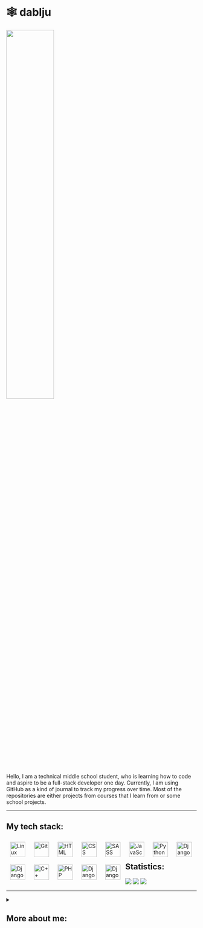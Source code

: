 # 🕸️ dablju

 

  
<p><img align="center" width="50%" src="https://i.pinimg.com/originals/d1/38/2f/d1382f3b73146b0118384fa1d4939ead.gif"> </p>


Hello, I am a technical middle school student, who is learning how to code and aspire to be a full-stack developer one day. Currently, I am using GitHub as a kind of journal to track my progress over time. Most of the repositories are either projects from courses that I learn from or some school projects.

---
## My tech stack:
<img align="left" alt="Linux" width="40px" style="padding: 10px" src="https://cdn.jsdelivr.net/gh/devicons/devicon/icons/linux/linux-original.svg"> 
<img align="left" alt="Git" width="40px" style="padding: 10px"  src="https://cdn.jsdelivr.net/gh/devicons/devicon/icons/git/git-original.svg"> 
<img align="left" alt="HTML" width="40px" style="padding: 10px" src="https://cdn.jsdelivr.net/gh/devicons/devicon/icons/html5/html5-original.svg"> 
<img align="left" alt="CSS" width="40px" style="padding: 10px" src="https://cdn.jsdelivr.net/gh/devicons/devicon/icons/css3/css3-original.svg"> 
<img align="left" alt="SASS" width="40px" style="padding: 10px"  src="https://cdn.jsdelivr.net/gh/devicons/devicon/icons/sass/sass-original.svg"> 
<img align="left" alt="JavaScript" width="40px" style="padding: 10px"  src="https://cdn.jsdelivr.net/gh/devicons/devicon/icons/javascript/javascript-plain.svg"> 
<img align="left" alt="Python" width="40px" style="padding: 10px" src="https://cdn.jsdelivr.net/gh/devicons/devicon/icons/python/python-original.svg"> 
<img align="left" alt="Django" width="40px" style="padding: 10px" src="https://cdn.jsdelivr.net/gh/devicons/devicon/icons/django/django-plain.svg"> 
<img align="left" alt="Django" width="40px" style="padding: 10px" src="https://cdn.jsdelivr.net/gh/devicons/devicon/icons/flask/flask-original.svg" />    
<img align="left" alt="C++" width="40px" style="padding: 10px" src="https://cdn.jsdelivr.net/gh/devicons/devicon/icons/cplusplus/cplusplus-original.svg"> 
<img align="left" alt="PHP" width="40px" style="padding: 10px" src="https://cdn.jsdelivr.net/gh/devicons/devicon/icons/php/php-plain.svg"> 
<img align="left" alt="Django" width="40px" style="padding: 10px" src="https://cdn.jsdelivr.net/gh/devicons/devicon/icons/django/django-plain.svg"> 
<img align="left" alt="Django" width="40px" style="padding: 10px" src="https://cdn.jsdelivr.net/gh/devicons/devicon/icons/java/java-plain.svg" />

<br/><br/>

## Statistics:
![](http://github-profile-summary-cards.vercel.app/api/cards/profile-details?username=wiktordablju&theme=jolly)
![](http://github-profile-summary-cards.vercel.app/api/cards/most-commit-language?username=wiktordablju&theme=jolly)
![](http://github-profile-summary-cards.vercel.app/api/cards/stats?username=wiktordablju&theme=jolly)

---

<details>
  <summary><h2>More about me:</h2></summary>
  My name is Wiktor, I will be student of fifth year (out of five) in technical middle school in Poland. I was born in 2004, and I'm learning how to code for like three years now, I'm interested about a lot of stuff, but mainly web development, data analysis (including esports) and Linux. My plan is to go to a technical college for an IT engineering studies. 
This GitHub is a journal for me, I have every exercise or project from school and the files from my courses I'm planning to start making a portfolio in close future. <br/>
This README.md was inspired by this guy @ForrestKnight <br/>
I am located in Silesia, Poland <br/>
Reach me in my DM's on Twitter @dabljulol <br/>
i use arch btw

</details>
